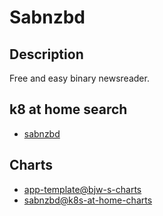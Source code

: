 # Sabnzbd

## Description

Free and easy binary newsreader.

## k8 at home search

- [sabnzbd](https://nanne.dev/k8s-at-home-search/#/sabnzbd)

## Charts

- [app-template@bjw-s-charts](https://bjw-s.github.io/helm-charts/)
- [sabnzbd@k8s-at-home-charts](https://k8s-at-home.com/charts/)
